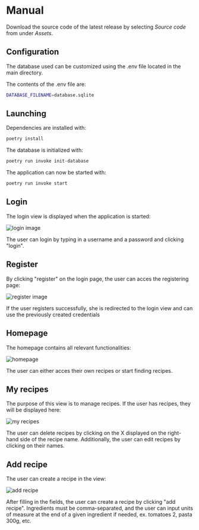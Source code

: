 # Manual

Download the source code of the latest release by selecting *Source code* from under *Assets*.

## Configuration

The database used can be customized using the .env file located in the main directory.

The contents of the .env file are:
```bash
DATABASE_FILENAME=database.sqlite
```
## Launching
Dependencies are installed with:
```bash
poetry install
```

The database is initialized with:
```bash
poetry run invoke init-database
```

The application can now be started with:
```bash
poetry run invoke start
```

## Login
The login view is displayed when the application is started:

![login image](https://github.com/Germuu/ot-harjoitustyo/blob/master/recipe-app/documentation/Pictures/login.png)

The user can login by typing in a username and a password and clicking "login". 

## Register
By clicking "register" on the login page, the user can acces the registering page:

![register image](https://github.com/Germuu/ot-harjoitustyo/blob/master/recipe-app/documentation/Pictures/register.png)

If the user registers successfully, she is redirected to the login view and can use the previously created credentials

## Homepage

The homepage contains all relevant functionalities: 

![homepage](https://github.com/Germuu/ot-harjoitustyo/blob/master/recipe-app/documentation/Pictures/homepage.png)

The user can either acces their own recipes or start finding recipes.

## My recipes 
The purpose of this view is to manage recipes. If the user has recipes, they will be displayed here:

![my recipes](https://github.com/Germuu/ot-harjoitustyo/blob/master/recipe-app/documentation/Pictures/myrecipes.png)

The user can delete recipes by clicking on the X displayed on the right-hand side of the recipe name. Additionally, the user can edit recipes by clicking on their names.

## Add recipe

The user can create a recipe in the view:

![add recipe](https://github.com/Germuu/ot-harjoitustyo/blob/master/recipe-app/documentation/Pictures/addrecipe.png)

After filling in the fields, the user can create a recipe by clicking "add recipe". Ingredients must be comma-separated, and the user can input units of measure at the end of a given ingredient if needed, ex. tomatoes 2, pasta 300g, etc.

















